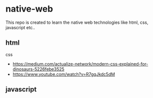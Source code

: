 # native-web
This repo is created to learn the native web technologies like html, css, javascript etc..


html
- 

css
- https://medium.com/actualize-network/modern-css-explained-for-dinosaurs-5226febe3525
- https://www.youtube.com/watch?v=R7gqJkdc5dM

javascript
- 